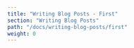 ```yaml
---
title: "Writing Blog Posts - First"
section: "Writing Blog Posts"
path: "/docs/writing-blog-posts/first"
weight: 0
---
```

